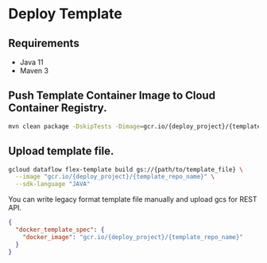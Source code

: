 # Deploy Template

## Requirements

* Java 11
* Maven 3

## Push Template Container Image to Cloud Container Registry.

```sh
mvn clean package -DskipTests -Dimage=gcr.io/{deploy_project}/{template_repo_name}
```

## Upload template file.

```sh
gcloud dataflow flex-template build gs://{path/to/template_file} \
  --image "gcr.io/{deploy_project}/{template_repo_name}" \
  --sdk-language "JAVA"
```

You can write legacy format template file manually and upload gcs for REST API.

```json
{
  "docker_template_spec": {
    "docker_image": "gcr.io/{deploy_project}/{template_repo_name}"
  }
}
```